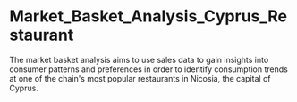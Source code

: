 # Market_Basket_Analysis_Cyprus_Restaurant
The market basket analysis aims to use sales data to gain insights into consumer patterns and preferences in order to identify consumption trends at one of the chain's most popular restaurants in Nicosia, the capital of Cyprus.
